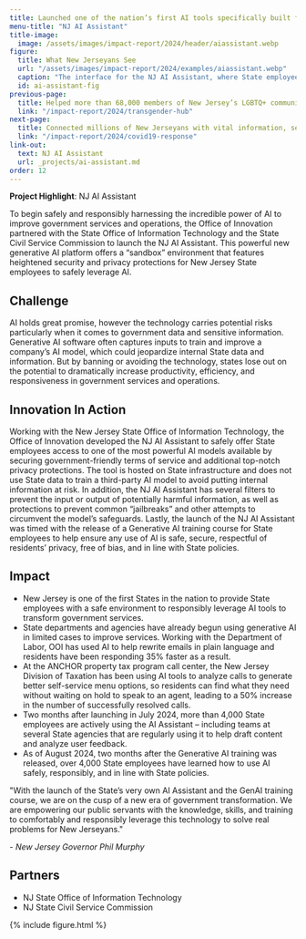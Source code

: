 ```yaml
---
title: Launched one of the nation’s first AI tools specifically built for State employees
menu-title: "NJ AI Assistant"
title-image:
  image: /assets/images/impact-report/2024/header/aiassistant.webp
figure:
  title: What New Jerseyans See
  url: "/assets/images/impact-report/2024/examples/aiassistant.webp"
  caption: "The interface for the NJ AI Assistant, where State employees can interact with the powerful AI tool and enter prompts, documents, and other information in a safe, sandbox environment."
  id: ai-assistant-fig
previous-page:
  title: Helped more than 68,000 members of New Jersey’s LGBTQ+ community access critical information and services
  link: "/impact-report/2024/transgender-hub"
next-page:
  title: Connected millions of New Jerseyans with vital information, services, and programs
  link: "/impact-report/2024/covid19-response"
link-out:
  text: NJ AI Assistant
  url: _projects/ai-assistant.md
order: 12
---
```


<div class="usa-alert usa-alert--info usa-alert--no-icon">
    <div class="usa-alert__body">
        <p class="usa-alert__text">
            <strong> Project Highlight</strong>: NJ AI Assistant
        </p>
    </div>
</div>

To begin safely and responsibly harnessing the incredible power of AI to improve government services and operations, the Office of Innovation partnered with the State Office of Information Technology and the State Civil Service Commission to launch the NJ AI Assistant. This powerful new generative AI platform offers a “sandbox” environment that features heightened security and privacy protections for New Jersey State employees to safely leverage AI.

## Challenge

AI holds great promise, however the technology carries potential risks particularly when it comes to government data and sensitive information. Generative AI software often captures inputs to train and improve a company’s AI model, which could jeopardize internal State data and information. But by banning or avoiding the technology, states lose out on the potential to dramatically increase productivity, efficiency, and responsiveness in government services and operations.

## Innovation In Action

Working with the New Jersey State Office of Information Technology, the Office of Innovation developed the NJ AI Assistant to safely offer State employees access to one of the most powerful AI models available by securing government-friendly terms of service and additional top-notch privacy protections. The tool is hosted on State infrastructure and does not use State data to train a third-party AI model to avoid putting internal information at risk. In addition, the NJ AI Assistant has several filters to prevent the input or output of potentially harmful information, as well as protections to prevent common “jailbreaks” and other attempts to circumvent the model’s safeguards. Lastly, the launch of the NJ AI Assistant was timed with the release of a Generative AI training course for State employees to help ensure any use of AI is safe, secure, respectful of residents’ privacy, free of bias, and in line with State policies.

## Impact

- New Jersey is one of the first States in the nation to provide State employees with a safe environment to responsibly leverage AI tools to transform government services.
- State departments and agencies have already begun using generative AI in limited cases to improve services. Working with the Department of Labor, OOI has used AI to help rewrite emails in plain language and residents have been responding 35% faster as a result.
- At the ANCHOR property tax program call center, the New Jersey Division of Taxation has been using AI tools to analyze calls to generate better self-service menu options, so residents can find what they need without waiting on hold to speak to an agent, leading to a 50% increase in the number of successfully resolved calls.
- Two months after launching in July 2024, more than 4,000 State employees are actively using the AI Assistant – including teams at several State agencies that are regularly using it to help draft content and analyze user feedback.
- As of August 2024, two months after the Generative AI training was released, over 4,000 State employees have learned how to use AI safely, responsibly, and in line with State policies.

<div class="usa-alert usa-alert--info usa-alert--no-icon">
  <div class="usa-alert__body">
    <p class="usa-alert__text">
      "With the launch of the State’s very own AI Assistant and the GenAI training course, we are on the cusp of a new era of government transformation. We are empowering our public servants with the knowledge, skills, and training to comfortably and responsibly leverage this technology to solve real problems for New Jerseyans."
    </p>
    <p>
    - <em>New Jersey Governor Phil Murphy</em>
    </p>
  </div>
</div>

## Partners

- NJ State Office of Information Technology
- NJ State Civil Service Commission

{% include figure.html %}
